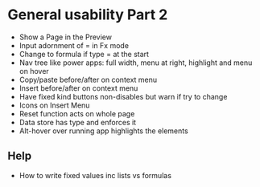 General usability Part 2
========================

- Show a Page in the Preview
- Input adornment of = in Fx mode
- Change to formula if type = at the start
- Nav tree like power apps:  full width, menu at right, highlight and menu on hover
- Copy/paste before/after on context menu
- Insert before/after on context menu
- Have fixed kind buttons non-disables but warn if try to change
- Icons on Insert Menu
- Reset function acts on whole page
- Data store has type and enforces it
- Alt-hover over running app highlights the elements

Help
----

- How to write fixed values inc lists vs formulas